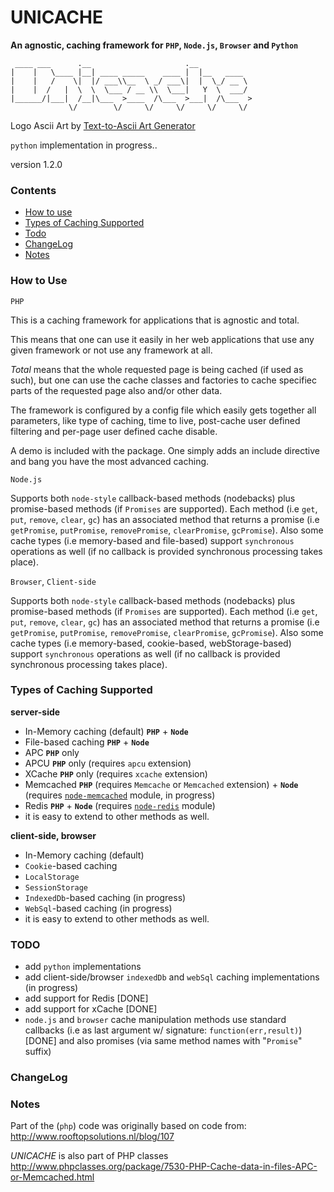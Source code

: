 # UNICACHE 

__An agnostic, caching framework for `PHP`, `Node.js`, `Browser` and `Python`__

```text
 ____ ___      .__                     .__            
|    |   \____ |__| ____ _____    ____ |  |__   ____  
|    |   /    \|  |/ ___\\__  \ _/ ___\|  |  \_/ __ \ 
|    |  /   |  \  \  \___ / __ \\  \___|   Y  \  ___/ 
|______/|___|  /__|\___  >____  /\___  >___|  /\___  >
             \/        \/     \/     \/     \/     \/ 
```
Logo Ascii Art by [Text-to-Ascii Art Generator](http://patorjk.com/software/taag/#p=display&f=Graffiti&t=Unicache)


`python` implementation in progress..


version 1.2.0


### Contents

* [How to use](#how-to-use)
* [Types of Caching Supported](#types-of-caching-supported)
* [Todo](#todo)
* [ChangeLog](#changelog)
* [Notes](#notes)


### How to Use

`PHP`

This is a caching framework for applications that is agnostic and total.

This means that one can use it easily in her web applications that use any given framework or not use any framework at all.  

_Total_ means that the whole requested page is being cached (if used as such), but one can use the cache classes and factories to cache specifiec parts of the requested page also and/or other data.  

The framework is configured by a config file which easily gets together all parameters, like type of caching, time to live, post-cache user defined filtering and per-page user defined cache disable.

A demo is included with the package. One simply adds an include directive and bang you have the most advanced caching.


`Node.js`

Supports both `node-style` callback-based methods (nodebacks) plus promise-based methods (if `Promises` are supported). Each method (i.e `get`, `put`, `remove`, `clear`, `gc`) has an associated method that returns a promise (i.e `getPromise`, `putPromise`, `removePromise`, `clearPromise`, `gcPromise`). Also some cache types (i.e memory-based and file-based) support `synchronous` operations as well (if no callback is provided synchronous processing takes place).


`Browser`, `Client-side`

Supports both `node-style` callback-based methods (nodebacks) plus promise-based methods (if `Promises` are supported). Each method (i.e `get`, `put`, `remove`, `clear`, `gc`) has an associated method that returns a promise (i.e `getPromise`, `putPromise`, `removePromise`, `clearPromise`, `gcPromise`). Also some cache types (i.e memory-based, cookie-based, webStorage-based) support `synchronous` operations as well (if no callback is provided synchronous processing takes place).


### Types of Caching Supported

**server-side**

* In-Memory caching (default) **`PHP`** + **`Node`**
* File-based caching **`PHP`** + **`Node`**
* APC **`PHP`** only
* APCU **`PHP`** only (requires `apcu` extension)
* XCache **`PHP`** only (requires `xcache` extension)
* Memcached **`PHP`**  (requires `Memcache` or `Memcached` extension) + **`Node`** (requires [`node-memcached`](https://github.com/3rd-Eden/memcached) module, in progress)
* Redis **`PHP`** + **`Node`** (requires [`node-redis`](https://github.com/NodeRedis/node_redis) module)
* it is easy to extend to other methods as well.

**client-side, browser**

* In-Memory caching (default)
* `Cookie`-based caching
* `LocalStorage`
* `SessionStorage`
* `IndexedDb`-based caching (in progress)
* `WebSql`-based caching (in progress)
* it is easy to extend to other methods as well.


### TODO

* add `python` implementations
* add client-side/browser `indexedDb` and `webSql` caching implementations (in progress)
* add support for Redis [DONE]
* add support for xCache [DONE]
* `node.js` and `browser` cache manipulation methods use standard callbacks (i.e as last argument w/ signature: `function(err,result)`) [DONE] and also promises (via same method names with "`Promise`" suffix)


### ChangeLog


### Notes

Part of the (`php`) code was originally based on code from:  http://www.rooftopsolutions.nl/blog/107


*UNICACHE* is also part of PHP classes http://www.phpclasses.org/package/7530-PHP-Cache-data-in-files-APC-or-Memcached.html


